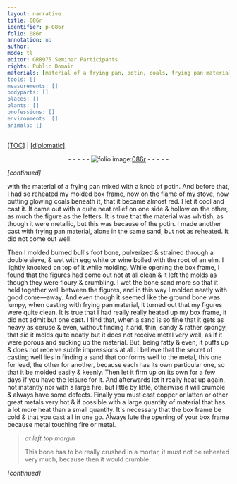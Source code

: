 ```yaml
---
layout: narrative
title: 086r
identifier: p-086r
folio: 086r
annotation: no
author:
mode: tl
editor: GR8975 Seminar Participants
rights: Public Domain
materials: [material of a frying pan, potin, coals, frying pan material, sand, bull's foot bone, egg white, wine, the root of an elm, bone sand, bone, ceruse, metal, lead, copper, latten, great metals]
tools: []
measurements: []
bodyparts: []
places: []
plants: []
professions: []
environments: []
animals: []
---
```


<p><a href="{{ site.baseurl }}/translation/">[TOC]</a> | <a href="{{ site.baseurl }}/texts/p-086r_tc/" target="_blank">[diplomatic]</a></p><div class="folio" align="center">- - - - - <a href="http://gallica.bnf.fr/ark:/12148/btv1b10500001g/f177.image" target="_blank"><img src="https://cu-mkp.github.io/2017-workshop-edition/assets/photo-icon.png" alt="folio image: " style="display:inline-block; margin-bottom:-3px;"/>086r</a> - - - - - </div>  
 
*[continued]*
  
with the <span class="m">material of a frying pan</span> mixed with a knob of <span class="m">potin</span>. And before that, I had so reheated my molded box frame, now on the flame of my stove, now putting glowing <span class="m">coals</span> beneath it, that it became almost red. I let it cool and cast it. It came out with a quite neat relief on one side & hollow on the other, as much the figure as the letters. It is true that the material was whitish, as though it were metallic, but this was because of the <span class="m">potin</span>. I made another cast with <span class="m">frying pan material</span>, alone in the same <span class="m">sand</span>, but not as reheated. It did not come out well.
 
Then I molded burned <span class="m">bull's foot bone</span>, pulverized & strained through a double sieve, & wet with <span class="m">egg white</span> or <span class="m">wine</span> boiled with <span class="m">the root of an elm</span>. I lightly knocked on top of it while molding. While opening the box frame, I found that the figures had come out not at all clean & it left the molds as though they were floury & crumbling. I wet the <span class="m">bone sand</span> more so that it held together well between the figures, and in this way I molded neatly with good come—away. And even though it seemed like the ground <span class="m">bone</span> was lumpy, when casting with <span class="m">frying pan material</span>, it turned out that my figures were quite clean. It is true that I had really really heated up my box frame, it did not admit but one cast. I find that, when a <span class="m">sand</span> is so fine that it gets as heavy as <span class="m">ceruse</span> & even, without finding it arid, thin, sandy & rather spongy, that <span class="sup">sic</span> it molds quite neatly but it does not receive <span class="m">metal</span> very well, as if it were porous and sucking up the material. But, being fatty & even, it puffs up & does not receive subtle impressions at all. I believe that the secret of casting well lies in finding a <span class="m">sand</span> that conforms well to the <span class="m">metal</span>, this one for <span class="m">lead</span>, the other for another, because each has its own particular one, so that it be molded easily & keenly. Then let it firm up on its own for a few days if you have the leisure for it. And afterwards let it really heat up again, not instantly nor with a large fire, but little by little, otherwise it will crumble & always have some defects. Finally you must cast <span class="m">copper</span> or <span class="m">latten</span> or other <span class="m">great metals</span> very hot & if possible with a large quantity of material that has a lot more heat than a small quantity. It's necessary that the box frame be cold & that you cast all in one go. Always lute the opening of your box frame because <span class="m">metal</span> touching fire or <span class="m">metal</span>. 
 
> *at left top margin*
> 
> 
>   This <span class="m">bone</span> has to be really crushed in a mortar, it must not be reheated very much, because then it would crumble.
 
*[continued]*
 
